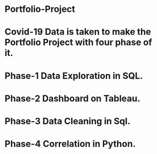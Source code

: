 # Portfolio-Project
# Covid-19 Data is taken to make the Portfolio Project with four phase of it.
# Phase-1 Data Exploration in SQL.
# Phase-2 Dashboard on Tableau.
# Phase-3 Data Cleaning in Sql.
# Phase-4 Correlation in Python.
